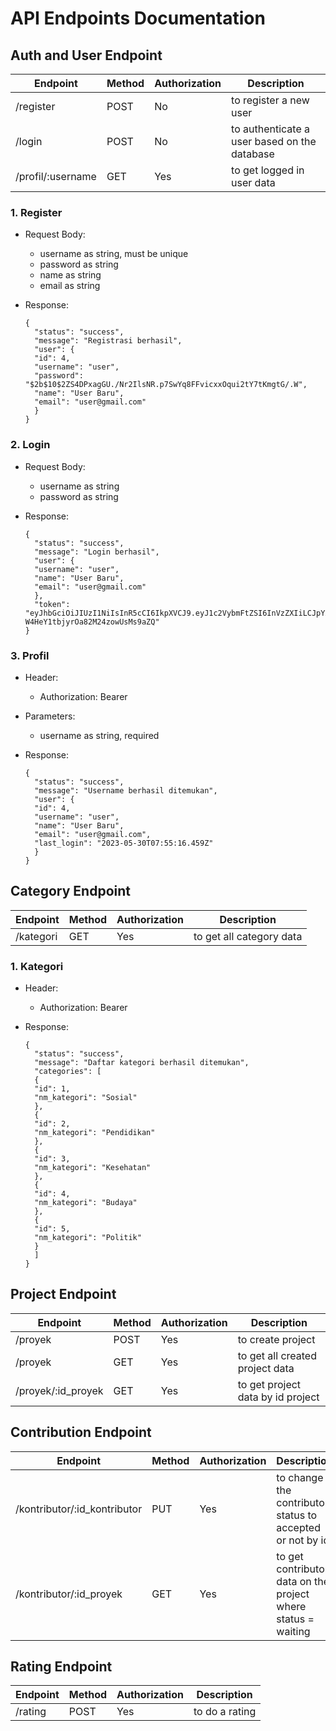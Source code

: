 # API Endpoints Documentation

## Auth and User Endpoint

| Endpoint          | Method | Authorization | Description                                  |
| ----------------- | ------ | ------------- | -------------------------------------------- |
| /register         | POST   | No            | to register a new user                       |
| /login            | POST   | No            | to authenticate a user based on the database |
| /profil/:username | GET    | Yes           | to get logged in user data                   |

### 1. Register

- Request Body:
  - username as string, must be unique
  - password as string
  - name as string
  - email as string

- Response:
  ```
  {
    "status": "success",
    "message": "Registrasi berhasil",
    "user": {
    "id": 4,
    "username": "user",
    "password": "$2b$10$2ZS4DPxagGU./Nr2IlsNR.p7SwYq8FFvicxxOqui2tY7tKmgtG/.W",
    "name": "User Baru",
    "email": "user@gmail.com"
    }
  }
  ```

### 2. Login

- Request Body:

  - username as string
  - password as string

- Response:
  ```
  {
    "status": "success",
    "message": "Login berhasil",
    "user": {
    "username": "user",
    "name": "User Baru",
    "email": "user@gmail.com"
    },
    "token": "eyJhbGciOiJIUzI1NiIsInR5cCI6IkpXVCJ9.eyJ1c2VybmFtZSI6InVzZXIiLCJpYXQiOjE2ODU0MDgxMTYsImV4cCI6MTY4NTQxMTcxNn0.eRwhWf2DgSOgc-W4HeY1tbjyrOa82M24zowUsMs9aZQ"
  }
  ```

### 3. Profil

- Header:

  - Authorization: Bearer <token>

- Parameters:

  - username as string, required

- Response:
  ```
  {
    "status": "success",
    "message": "Username berhasil ditemukan",
    "user": {
    "id": 4,
    "username": "user",
    "name": "User Baru",
    "email": "user@gmail.com",
    "last_login": "2023-05-30T07:55:16.459Z"
    }
  }
  ```

## Category Endpoint

| Endpoint  | Method | Authorization | Description              |
| --------- | ------ | ------------- | ------------------------ |
| /kategori | GET    | Yes           | to get all category data |

### 1. Kategori

- Header:

  - Authorization: Bearer <token>

- Response:
  ```
  {
    "status": "success",
    "message": "Daftar kategori berhasil ditemukan",
    "categories": [
    {
    "id": 1,
    "nm_kategori": "Sosial"
    },
    {
    "id": 2,
    "nm_kategori": "Pendidikan"
    },
    {
    "id": 3,
    "nm_kategori": "Kesehatan"
    },
    {
    "id": 4,
    "nm_kategori": "Budaya"
    },
    {
    "id": 5,
    "nm_kategori": "Politik"
    }
    ]
  }
  ```

## Project Endpoint

| Endpoint           | Method | Authorization | Description                       |
| ------------------ | ------ | ------------- | --------------------------------- |
| /proyek            | POST   | Yes           | to create project                 |
| /proyek            | GET    | Yes           | to get all created project data   |
| /proyek/:id_proyek | GET    | Yes           | to get project data by id project |

## Contribution Endpoint

| Endpoint                     | Method | Authorization | Description                                                   |
| ---------------------------- | ------ | ------------- | ------------------------------------------------------------- |
| /kontributor/:id_kontributor | PUT    | Yes           | to change the contributor status to accepted or not by id     |
| /kontributor/:id_proyek      | GET    | Yes           | to get contributor data on the project where status = waiting |

## Rating Endpoint

| Endpoint | Method | Authorization | Description    |
| -------- | ------ | ------------- | -------------- |
| /rating  | POST   | Yes           | to do a rating |
